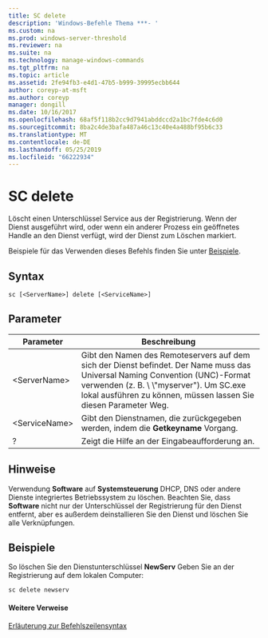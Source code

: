 ```yaml
---
title: SC delete
description: 'Windows-Befehle Thema ***- '
ms.custom: na
ms.prod: windows-server-threshold
ms.reviewer: na
ms.suite: na
ms.technology: manage-windows-commands
ms.tgt_pltfrm: na
ms.topic: article
ms.assetid: 2fe94fb3-e4d1-47b5-b999-39995ecbb644
author: coreyp-at-msft
ms.author: coreyp
manager: dongill
ms.date: 10/16/2017
ms.openlocfilehash: 68af5f118b2cc9d7941abddccd2a1bc7fde4c6d0
ms.sourcegitcommit: 8ba2c4de3bafa487a46c13c40e4a488bf95b6c33
ms.translationtype: MT
ms.contentlocale: de-DE
ms.lasthandoff: 05/25/2019
ms.locfileid: "66222934"
---
```

# <a name="sc-delete"></a>SC delete



Löscht einen Unterschlüssel Service aus der Registrierung. Wenn der Dienst ausgeführt wird, oder wenn ein anderer Prozess ein geöffnetes Handle an den Dienst verfügt, wird der Dienst zum Löschen markiert.

Beispiele für das Verwenden dieses Befehls finden Sie unter [Beispiele](#examples).

## <a name="syntax"></a>Syntax

```
sc [<ServerName>] delete [<ServiceName>]
```

## <a name="parameters"></a>Parameter

|Parameter|Beschreibung|
|---------|-----------|
|\<ServerName>|Gibt den Namen des Remoteservers auf dem sich der Dienst befindet. Der Name muss das Universal Naming Convention (UNC)-Format verwenden (z. B. \\ \\"myserver"). Um SC.exe lokal ausführen zu können, müssen lassen Sie diesen Parameter Weg.|
|\<ServiceName>|Gibt den Dienstnamen, die zurückgegeben werden, indem die **Getkeyname** Vorgang.|
|?|Zeigt die Hilfe an der Eingabeaufforderung an.|

## <a name="remarks"></a>Hinweise

Verwendung **Software** auf **Systemsteuerung** DHCP, DNS oder andere Dienste integriertes Betriebssystem zu löschen. Beachten Sie, dass **Software** nicht nur der Unterschlüssel der Registrierung für den Dienst entfernt, aber es außerdem deinstallieren Sie den Dienst und löschen Sie alle Verknüpfungen.

## <a name="examples"></a>Beispiele

So löschen Sie den Dienstunterschlüssel **NewServ** Geben Sie an der Registrierung auf dem lokalen Computer:
```
sc delete newserv
```

#### <a name="additional-references"></a>Weitere Verweise

[Erläuterung zur Befehlszeilensyntax](command-line-syntax-key.md)
